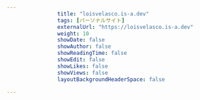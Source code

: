 ---
                title: "loisvelasco.is-a.dev"
                tags: [パーソナルサイト]
                externalUrl: "https://loisvelasco.is-a.dev"
                weight: 10
                showDate: false
                showAuthor: false
                showReadingTime: false
                showEdit: false
                showLikes: false
                showViews: false
                layoutBackgroundHeaderSpace: false
                ---


